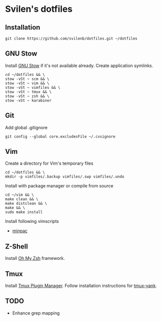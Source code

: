 # Svilen's dotfiles

## Installation

```
git clone https://github.com/svilenb/dotfiles.git ~/dotfiles
```

## GNU Stow

Install [GNU Stow](https://www.gnu.org/software/stow/) if it's not available already. Create application symlinks.

```
cd ~/dotfiles && \
stow -vSt ~ scm && \
stow -vSt ~ vim && \
stow -vSt ~ vimfiles && \
stow -vSt ~ tmux && \
stow -vSt ~ zsh && \
stow -vSt ~ karabiner
```

## Git

Add global .gitignore

```
git config --global core.excludesFile ~/.cvsignore
```

## Vim

Create a directory for Vim's temporary files

```
cd ~/dotfiles && \
mkdir -p vimfiles/.backup vimfiles/.swp vimfiles/.undo
```

Install with package manager or compile from source

```
cd ~/vim && \
make clean && \
make distclean && \
make && \
sudo make install
```

Install following vimscripts

* [minpac](https://github.com/k-takata/minpac)

## Z-Shell

Install [Oh My Zsh](https://github.com/robbyrussell/oh-my-zsh) framework.

## Tmux

Install [Tmux Plugin Manager](https://github.com/tmux-plugins/tpm).
Follow installation instructions for [tmux-yank](https://github.com/tmux-plugins/tmux-yank).

## TODO

* Enhance grep mapping
